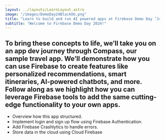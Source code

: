 ```yaml
---
layout: ../layouts/LearnLayout.astro
image: "/images/DemoDay24BlackOG.png"
title: "Learn to build and run AI powered apps at Firebase Demo Day ‘24"
subtitle: "Welcome to Firebase Demo Day 2024!"
---
```

## To bring these concepts to life, we’ll take you on an app dev journey through Compass, our sample travel app. We’ll demonstrate how you can use Firebase to create features like personalized recommendations, smart itineraries, AI-powered chatbots, and more. Follow along as we highlight how you can leverage Firebase tools to add the same cutting-edge functionality to your own apps.
- Overview how this app structured.
- Implement login and sign up flow using Firebase Authentication.
- Add Firebase Crashlytics to handle errors.
- Store data in the cloud using Cloud Firebase